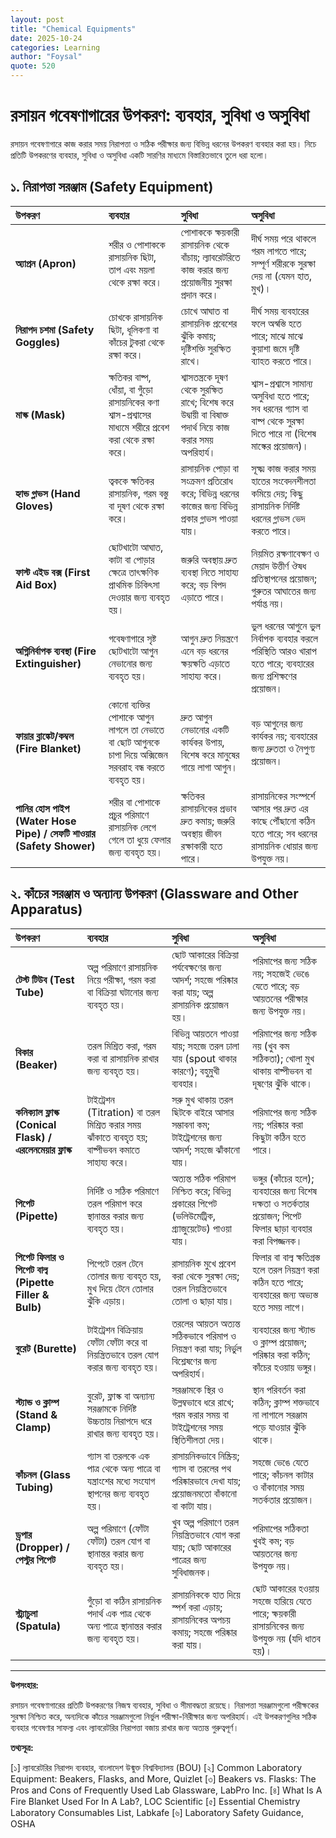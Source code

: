 ```yaml
---
layout: post
title: "Chemical Equipments"
date: 2025-10-24
categories: Learning
author: "Foysal"
quote: 520
---
```


# রসায়ন গবেষণাগারের উপকরণ: ব্যবহার, সুবিধা ও অসুবিধা

রসায়ন গবেষণাগারে কাজ করার সময় নিরাপত্তা ও সঠিক পরীক্ষার জন্য বিভিন্ন ধরনের উপকরণ ব্যবহার করা হয়। নিচে প্রতিটি উপকরণের ব্যবহার, সুবিধা ও অসুবিধা একটি সারণির মাধ্যমে বিস্তারিতভাবে তুলে ধরা হলো।

## ১. নিরাপত্তা সরঞ্জাম (Safety Equipment)

| উপকরণ | ব্যবহার | সুবিধা | অসুবিধা |
| :--- | :--- | :--- | :--- |
| **অ্যাপ্রন (Apron)** | শরীর ও পোশাককে রাসায়নিক ছিটা, তাপ এবং ময়লা থেকে রক্ষা করে। | পোশাককে ক্ষয়কারী রাসায়নিক থেকে বাঁচায়; ল্যাবরেটরিতে কাজ করার জন্য প্রয়োজনীয় সুরক্ষা প্রদান করে। | দীর্ঘ সময় পরে থাকলে গরম লাগতে পারে; সম্পূর্ণ শরীরকে সুরক্ষা দেয় না (যেমন হাত, মুখ)। |
| **নিরাপদ চশমা (Safety Goggles)** | চোখকে রাসায়নিক ছিটা, ধূলিকণা বা কাঁচের টুকরা থেকে রক্ষা করে। | চোখে আঘাত বা রাসায়নিক প্রবেশের ঝুঁকি কমায়; দৃষ্টিশক্তি সুরক্ষিত রাখে। | দীর্ঘ সময় ব্যবহারের ফলে অস্বস্তি হতে পারে; মাঝে মাঝে কুয়াশা জমে দৃষ্টি ব্যাহত করতে পারে। |
| **মাস্ক (Mask)** | ক্ষতিকর বাষ্প, ধোঁয়া, বা গুঁড়ো রাসায়নিকের কণা শ্বাস-প্রশ্বাসের মাধ্যমে শরীরে প্রবেশ করা থেকে রক্ষা করে। | শ্বাসতন্ত্রকে দূষণ থেকে সুরক্ষিত রাখে; বিশেষ করে উদ্বায়ী বা বিষাক্ত পদার্থ নিয়ে কাজ করার সময় অপরিহার্য। | শ্বাস-প্রশ্বাসে সামান্য অসুবিধা হতে পারে; সব ধরনের গ্যাস বা বাষ্প থেকে সুরক্ষা দিতে পারে না (বিশেষ মাস্কের প্রয়োজন)। |
| **হ্যান্ড গ্লাভস (Hand Gloves)** | ত্বককে ক্ষতিকর রাসায়নিক, গরম বস্তু বা দূষণ থেকে রক্ষা করে। | রাসায়নিক পোড়া বা সংক্রমণ প্রতিরোধ করে; বিভিন্ন ধরনের কাজের জন্য বিভিন্ন প্রকার গ্লাভস পাওয়া যায়। | সূক্ষ্ম কাজ করার সময় হাতের সংবেদনশীলতা কমিয়ে দেয়; কিছু রাসায়নিক নির্দিষ্ট ধরনের গ্লাভস ভেদ করতে পারে। |
| **ফাস্ট এইড বক্স (First Aid Box)** | ছোটখাটো আঘাত, কাটা বা পোড়ার ক্ষেত্রে তাৎক্ষণিক প্রাথমিক চিকিৎসা দেওয়ার জন্য ব্যবহৃত হয়। | জরুরি অবস্থায় দ্রুত ব্যবস্থা নিতে সাহায্য করে; বড় বিপদ এড়াতে পারে। | নিয়মিত রক্ষণাবেক্ষণ ও মেয়াদ উত্তীর্ণ ঔষধ প্রতিস্থাপনের প্রয়োজন; গুরুতর আঘাতের জন্য পর্যাপ্ত নয়। |
| **অগ্নিনির্বাপক ব্যবস্থা (Fire Extinguisher)** | গবেষণাগারে সৃষ্ট ছোটখাটো আগুন নেভানোর জন্য ব্যবহৃত হয়। | আগুন দ্রুত নিয়ন্ত্রণে এনে বড় ধরনের ক্ষয়ক্ষতি এড়াতে সাহায্য করে। | ভুল ধরনের আগুনে ভুল নির্বাপক ব্যবহার করলে পরিস্থিতি আরও খারাপ হতে পারে; ব্যবহারের জন্য প্রশিক্ষণের প্রয়োজন। |
| **ফায়ার ব্লাঙ্কেট/কম্বল (Fire Blanket)** | কোনো ব্যক্তির পোশাকে আগুন লাগলে তা নেভাতে বা ছোট আগুনকে চাপা দিয়ে অক্সিজেন সরবরাহ বন্ধ করতে ব্যবহৃত হয়। | দ্রুত আগুন নেভানোর একটি কার্যকর উপায়, বিশেষ করে মানুষের গায়ে লাগা আগুন। | বড় আগুনের জন্য কার্যকর নয়; ব্যবহারের জন্য দ্রুততা ও নৈপুণ্য প্রয়োজন। |
| **পানির হোস পাইপ (Water Hose Pipe) / সেফটি শাওয়ার (Safety Shower)** | শরীর বা পোশাকে প্রচুর পরিমাণে রাসায়নিক লেগে গেলে তা ধুয়ে ফেলার জন্য ব্যবহৃত হয়। | ক্ষতিকর রাসায়নিকের প্রভাব দ্রুত কমায়; জরুরি অবস্থায় জীবন রক্ষাকারী হতে পারে। | রাসায়নিকের সংস্পর্শে আসার পর দ্রুত এর কাছে পৌঁছানো কঠিন হতে পারে; সব ধরনের রাসায়নিক ধোয়ার জন্য উপযুক্ত নয়। |

## ২. কাঁচের সরঞ্জাম ও অন্যান্য উপকরণ (Glassware and Other Apparatus)

| উপকরণ | ব্যবহার | সুবিধা | অসুবিধা |
| :--- | :--- | :--- | :--- |
| **টেস্ট টিউব (Test Tube)** | অল্প পরিমাণে রাসায়নিক নিয়ে পরীক্ষা, গরম করা বা বিক্রিয়া ঘটানোর জন্য ব্যবহৃত হয়। | ছোট আকারের বিক্রিয়া পর্যবেক্ষণের জন্য আদর্শ; সহজে পরিষ্কার করা যায়; অল্প রাসায়নিক প্রয়োজন হয়। | পরিমাপের জন্য সঠিক নয়; সহজেই ভেঙে যেতে পারে; বড় আয়তনের পরীক্ষার জন্য উপযুক্ত নয়। |
| **বিকার (Beaker)** | তরল মিশ্রিত করা, গরম করা বা রাসায়নিক রাখার জন্য ব্যবহৃত হয়। | বিভিন্ন আয়তনে পাওয়া যায়; সহজে তরল ঢালা যায় (spout থাকার কারণে); বহুমুখী ব্যবহার। | পরিমাপের জন্য সঠিক নয় (খুব কম সঠিকতা); খোলা মুখ থাকায় বাষ্পীভবন বা দূষণের ঝুঁকি থাকে। |
| **কনিক্যাল ফ্লাস্ক (Conical Flask) / এরলেনমেয়ার ফ্লাস্ক** | টাইট্রেশন (Titration) বা তরল মিশ্রিত করার সময় ঝাঁকাতে ব্যবহৃত হয়; বাষ্পীভবন কমাতে সাহায্য করে। | সরু মুখ থাকায় তরল ছিটকে বাইরে আসার সম্ভাবনা কম; টাইট্রেশনের জন্য আদর্শ; সহজে ঝাঁকানো যায়। | পরিমাপের জন্য সঠিক নয়; পরিষ্কার করা কিছুটা কঠিন হতে পারে। |
| **পিপেট (Pipette)** | নির্দিষ্ট ও সঠিক পরিমাণে তরল পরিমাপ করে স্থানান্তর করার জন্য ব্যবহৃত হয়। | অত্যন্ত সঠিক পরিমাপ নিশ্চিত করে; বিভিন্ন প্রকারের পিপেট (ভলিউমেট্রিক, গ্র্যাজুয়েটেড) পাওয়া যায়। | ভঙ্গুর (কাঁচের হলে); ব্যবহারের জন্য বিশেষ দক্ষতা ও সতর্কতার প্রয়োজন; পিপেট ফিলার ছাড়া ব্যবহার করা বিপজ্জনক। |
| **পিপেট ফিলার ও পিপেট বাল্ব (Pipette Filler & Bulb)** | পিপেটে তরল টেনে তোলার জন্য ব্যবহৃত হয়, মুখ দিয়ে টেনে তোলার ঝুঁকি এড়ায়। | রাসায়নিক মুখে প্রবেশ করা থেকে সুরক্ষা দেয়; তরল নিয়ন্ত্রিতভাবে তোলা ও ছাড়া যায়। | ফিলার বা বাল্ব ক্ষতিগ্রস্ত হলে তরল নিয়ন্ত্রণ করা কঠিন হতে পারে; ব্যবহারের জন্য অভ্যস্ত হতে সময় লাগে। |
| **বুরেট (Burette)** | টাইট্রেশন বিক্রিয়ায় ফোঁটা ফোঁটা করে বা নিয়ন্ত্রিতভাবে তরল যোগ করার জন্য ব্যবহৃত হয়। | তরলের আয়তন অত্যন্ত সঠিকভাবে পরিমাপ ও নিয়ন্ত্রণ করা যায়; নির্ভুল বিশ্লেষণের জন্য অপরিহার্য। | ব্যবহারের জন্য স্ট্যান্ড ও ক্লাম্প প্রয়োজন; পরিষ্কার করা কঠিন; কাঁচের হওয়ায় ভঙ্গুর। |
| **স্ট্যান্ড ও ক্লাম্প (Stand & Clamp)** | বুরেট, ফ্লাস্ক বা অন্যান্য সরঞ্জামকে নির্দিষ্ট উচ্চতায় নিরাপদে ধরে রাখার জন্য ব্যবহৃত হয়। | সরঞ্জামকে স্থির ও উল্লম্বভাবে ধরে রাখে; গরম করার সময় বা টাইট্রেশনের সময় স্থিতিশীলতা দেয়। | স্থান পরিবর্তন করা কঠিন; ক্লাম্প শক্তভাবে না লাগালে সরঞ্জাম পড়ে যাওয়ার ঝুঁকি থাকে। |
| **কাঁচনল (Glass Tubing)** | গ্যাস বা তরলকে এক পাত্র থেকে অন্য পাত্রে বা যন্ত্রাংশের মধ্যে সংযোগ স্থাপনের জন্য ব্যবহৃত হয়। | রাসায়নিকভাবে নিষ্ক্রিয়; গ্যাস বা তরলের পথ পরিষ্কারভাবে দেখা যায়; প্রয়োজনমতো বাঁকানো বা কাটা যায়। | সহজে ভেঙে যেতে পারে; কাঁচনল কাটার ও বাঁকানোর সময় সতর্কতার প্রয়োজন। |
| **ড্রপার (Dropper) / পেস্টুর পিপেট** | অল্প পরিমাণে (ফোঁটা ফোঁটা) তরল যোগ বা স্থানান্তর করার জন্য ব্যবহৃত হয়। | খুব অল্প পরিমাণে তরল নিয়ন্ত্রিতভাবে যোগ করা যায়; ছোট আকারের পাত্রের জন্য সুবিধাজনক। | পরিমাপের সঠিকতা খুবই কম; বড় আয়তনের জন্য উপযুক্ত নয়। |
| **স্ট্র্যাচুলা (Spatula)** | গুঁড়ো বা কঠিন রাসায়নিক পদার্থ এক পাত্র থেকে অন্য পাত্রে স্থানান্তর করার জন্য ব্যবহৃত হয়। | রাসায়নিককে হাত দিয়ে স্পর্শ করা এড়ায়; রাসায়নিকের অপচয় কমায়; সহজে পরিষ্কার করা যায়। | ছোট আকারের হওয়ায় সহজে হারিয়ে যেতে পারে; ক্ষয়কারী রাসায়নিকের জন্য উপযুক্ত নয় (যদি ধাতব হয়)। |

---

**উপসংহার:**

রসায়ন গবেষণাগারের প্রতিটি উপকরণের নিজস্ব ব্যবহার, সুবিধা ও সীমাবদ্ধতা রয়েছে। নিরাপত্তা সরঞ্জামগুলো পরীক্ষকের সুরক্ষা নিশ্চিত করে, অন্যদিকে কাঁচের সরঞ্জামগুলো নির্ভুল পরীক্ষা-নিরীক্ষার জন্য অপরিহার্য। এই উপকরণগুলির সঠিক ব্যবহার গবেষণার সাফল্য এবং ল্যাবরেটরির নিরাপত্তা বজায় রাখার জন্য অত্যন্ত গুরুত্বপূর্ণ।

**তথ্যসূত্র:**

[১] ল্যাবরেটরির নিরাপদ ব্যবহার, বাংলাদেশ উন্মুক্ত বিশ্ববিদ্যালয় (BOU)
[২] Common Laboratory Equipment: Beakers, Flasks, and More, Quizlet
[৩] Beakers vs. Flasks: The Pros and Cons of Frequently Used Lab Glassware, LabPro Inc.
[৪] What Is A Fire Blanket Used For In A Lab?, LOC Scientific
[৫] Essential Chemistry Laboratory Consumables List, Labkafe
[৬] Laboratory Safety Guidance, OSHA
